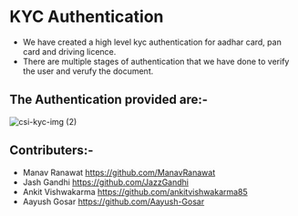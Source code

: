 # KYC Authentication
- We have created a high level kyc authentication for aadhar card, pan card and driving licence. 
- There are multiple stages of authentication that we have done to verify the user and verufy the document.

## The Authentication provided are:-
![csi-kyc-img (2)](https://user-images.githubusercontent.com/47854318/107919285-0f25ab00-6f91-11eb-8c6a-7759775fcacc.jpeg)

## Contributers:-
- Manav Ranawat https://github.com/ManavRanawat
- Jash Gandhi https://github.com/JazzGandhi
- Ankit Vishwakarma https://github.com/ankitvishwakarma85
- Aayush Gosar https://github.com/Aayush-Gosar
